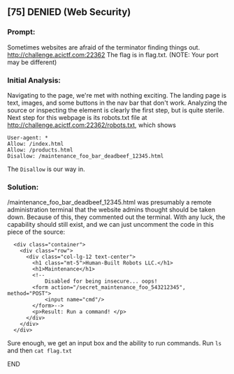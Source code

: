 ## [75] DENIED (Web Security)

### Prompt:
Sometimes websites are afraid of the terminator finding things out. http://challenge.acictf.com:22362 The flag is in flag.txt. (NOTE: Your port may be different)

### Initial Analysis:
Navigating to the page, we're met with nothing exciting.  The landing page is text, images, and some buttons in the nav bar that don't work.  Analyzing the source or inspecting the element is clearly the first step, but is quite sterile.  Next step for this webpage is its robots.txt file at http://challenge.acictf.com:22362/robots.txt, which shows

```
User-agent: *
Allow: /index.html
Allow: /products.html
Disallow: /maintenance_foo_bar_deadbeef_12345.html
```

The `Disallow` is our way in.

### Solution:
/maintenance_foo_bar_deadbeef_12345.html was presumably a remote administration terminal that the website admins thought should be taken down.  Because of this, they commented out the terminal.  With any luck, the capability should still exist, and we can just uncomment the code in this piece of the source:

```
  <div class="container">
    <div class="row">
      <div class="col-lg-12 text-center">
        <h1 class="mt-5">Human-Built Robots LLC.</h1>
        <h1>Maintenance</h1>
        <!--
            Disabled for being insecure... oops!
        <form action="/secret_maintenance_foo_543212345", method="POST">
            <input name="cmd"/>
        </form>-->
        <p>Result: Run a command! </p>
      </div>
    </div>
  </div>
```

Sure enough, we get an input box and the ability to run commands.  Run `ls` and then `cat flag.txt`

END
